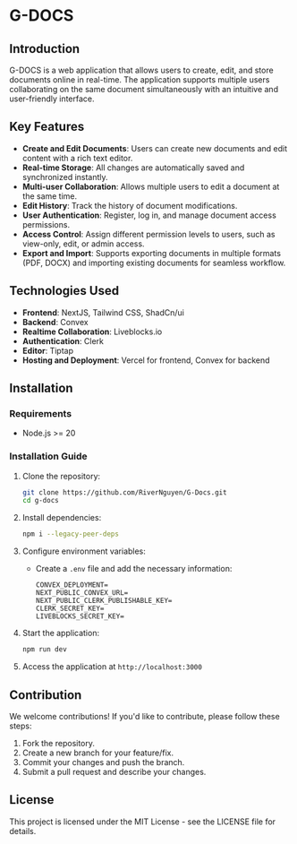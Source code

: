 # G-DOCS

## Introduction

G-DOCS is a web application that allows users to create, edit, and store documents online in real-time. The application supports multiple users collaborating on the same document simultaneously with an intuitive and user-friendly interface.

## Key Features

- **Create and Edit Documents**: Users can create new documents and edit content with a rich text editor.
- **Real-time Storage**: All changes are automatically saved and synchronized instantly.
- **Multi-user Collaboration**: Allows multiple users to edit a document at the same time.
- **Edit History**: Track the history of document modifications.
- **User Authentication**: Register, log in, and manage document access permissions.
- **Access Control**: Assign different permission levels to users, such as view-only, edit, or admin access.
- **Export and Import**: Supports exporting documents in multiple formats (PDF, DOCX) and importing existing documents for seamless workflow.

## Technologies Used

- **Frontend**: NextJS, Tailwind CSS, ShadCn/ui
- **Backend**: Convex
- **Realtime Collaboration**: Liveblocks.io
- **Authentication**: Clerk
- **Editor**: Tiptap
- **Hosting and Deployment**: Vercel for frontend, Convex for backend

## Installation

### Requirements

- Node.js >= 20

### Installation Guide

1. Clone the repository:
   ```sh
   git clone https://github.com/RiverNguyen/G-Docs.git
   cd g-docs
   ```
2. Install dependencies:
   ```sh
   npm i --legacy-peer-deps
   ```
3. Configure environment variables:

   - Create a `.env` file and add the necessary information:
     ```env
     CONVEX_DEPLOYMENT=
     NEXT_PUBLIC_CONVEX_URL=
     NEXT_PUBLIC_CLERK_PUBLISHABLE_KEY=
     CLERK_SECRET_KEY=
     LIVEBLOCKS_SECRET_KEY=
     ```

4. Start the application:
   ```sh
   npm run dev
   ```
5. Access the application at `http://localhost:3000`

## Contribution

We welcome contributions! If you'd like to contribute, please follow these steps:

1. Fork the repository.
2. Create a new branch for your feature/fix.
3. Commit your changes and push the branch.
4. Submit a pull request and describe your changes.

## License

This project is licensed under the MIT License - see the LICENSE file for details.

